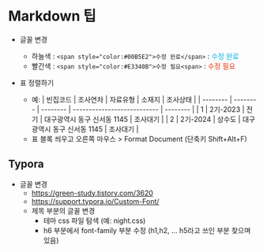 # Markdown 팁

- 글꼴 변경
    - 하늘색 : `<span style="color:#00B5E2">수정 완료</span>` : <span style="color:#00B5E2">수정 완료</span>
    - 빨간색 : `<span style="color:#E3340B">수정 필요<span>` : <span style="color:#E3340B">수정 필요<span> 

- 표 정렬하기
    - 예:
    | 빈집코드 | 조사연차 | 자료유형 | 소재지                      | 조사상태 |
    | -------- | -------- | -------- | --------------------------- | -------- |
    | 1        | 2기-2023 | 전기     | 대구광역시 동구 신서동 1145 | 조사대기 |
    | 2        | 2기-2024 | 상수도   | 대구광역시 동구 신서동 1145 | 조사대기 |
    - 표 블록 씌우고 오른쪽 마우스 > Format Document (단축키 Shift+Alt+F)
    
## Typora
- 글꼴 변경
    - https://green-study.tistory.com/3620
    - https://support.typora.io/Custom-Font/
    - 제목 부분의 글꼴 변경
        - 테마 css 파일 탐색 (예: night.css)
        - h6 부분에서 font-family 부분 수정 (h1,h2, ... h5라고 쓰인 부분 찾으며 있음)

